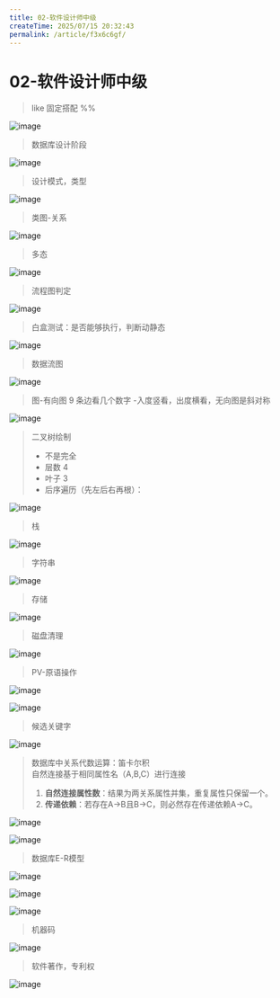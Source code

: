 ```yaml
---
title: 02-软件设计师中级
createTime: 2025/07/15 20:32:43
permalink: /article/f3x6c6gf/
---
```

# 02-软件设计师中级

> like 固定搭配 %%

![image](assets/image-20250520235106-9xk6oav.png)

> 数据库设计阶段

![image](assets/image-20250520235218-5k52gxh.png)

> 设计模式，类型

![image](assets/image-20250520235342-mr5aynx.png)

> 类图-关系

![image](assets/image-20250520235529-b7pg1oi.png)

> 多态

![image](assets/image-20250520235627-ahlp02i.png)

> 流程图判定

![image](assets/image-20250520235822-cj3544x.png)

> 白盒测试：是否能够执行，判断动静态

![image](assets/image-20250520235915-x5975cj.png)

> 数据流图

![image](assets/image-20250521000028-uk5tpo9.png)

> 图-有向图 9 条边看几个数字 -入度竖看，出度横看，无向图是斜对称

![image](assets/image-20250521000212-3ocmy3g.png)

> 二叉树绘制
>
> - 不是完全
> - 层数 4
> - 叶子 3
> - 后序遍历（先左后右再根）：

![image](assets/image-20250521000902-g5x8zw8.png)

> 栈

![image](assets/image-20250521001407-al9gia2.png)

> 字符串

![image](assets/image-20250521001458-fox519q.png)

> 存储

![image](assets/image-20250521001620-xo17ymz.png)

> 磁盘清理

![image](assets/image-20250521002122-t2m9a3a.png)

> PV-原语操作

![image](assets/image-20250521002315-nhu6uxr.png)

![image](assets/image-20250521002351-xz97wbm.png)

> 候选关键字

![image](assets/image-20250521002618-fwlz7pg.png)

> 数据库中关系代数运算：笛卡尔积  
> 自然连接基于相同属性名（A,B,C）进行连接
>
> 1. **自然连接属性数**：结果为两关系属性并集，重复属性只保留一个。
> 2. **传递依赖**：若存在A→B且B→C，则必然存在传递依赖A→C。

![image](assets/image-20250521002757-iflvwfm.png)

![image](assets/image-20250521003532-hmcdnn3.png)

> 数据库E-R模型

![image](assets/image-20250521003700-nqg7hcn.png)

![image](assets/image-20250521003731-694sa7q.png)

![image](assets/image-20250521005314-fn2oto2.png)

> 机器码

![image](assets/image-20250521005438-doszaeo.png)

> 软件著作，专利权

![image](assets/image-20250521012934-11vuliu.png)

‍

